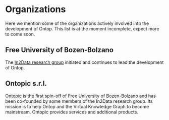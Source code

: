 # Organizations

Here we mention some of the organizations actively involved into the development of Ontop. 
This list is at the moment incomplete, expect more to come soon.

## Free University of Bozen-Bolzano

The [In2Data research group](https://www.inf.unibz.it/krdb/in2data/) initiated and continues to lead the development of Ontop.

## Ontopic s.r.l.

[Ontopic](https://ontopic.biz/) is the first spin-off of Free University of Bozen-Bolzano and has been co-founded by some members of the In2Data research group.
Its mission is to help Ontop and the Virtual Knowledge Graph to become mainstream. 
Ontopic provides services and additional products.
